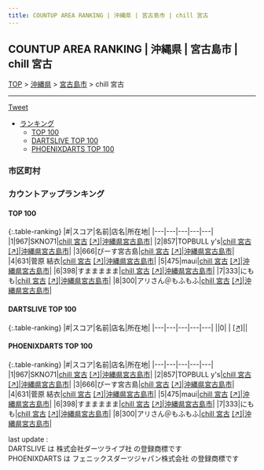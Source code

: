 ```yaml
---
title: COUNTUP AREA RANKING | 沖縄県 | 宮古島市 | chill 宮古
---
```

## COUNTUP AREA RANKING | 沖縄県 | 宮古島市 | chill 宮古

[TOP](/darts/rank/) > [沖縄県](/darts/rank/沖縄県/) > [宮古島市](/darts/rank/沖縄県/宮古島市/) > chill 宮古

___

<a href="https://twitter.com/share?ref_src=twsrc%5Etfw" data-text="COUNTUP AREA RANKING | 沖縄県宮古島市chill 宮古" class="twitter-share-button" data-hashtags="DARTSLIVE,PHOENIXDARTS,darts,ダーツ" data-show-count="false">Tweet</a>

* [ランキング](#カウントアップランキング)
    * [TOP 100](#top-100)
    * [DARTSLIVE TOP 100](#dartslive-top-100)
    * [PHOENIXDARTS TOP 100](#phoenixdarts-top-100)

### 市区町村

<ul>

</ul>

### カウントアップランキング

#### TOP 100



{:.table-ranking}
|#|スコア|名前|店名|所在地|
|---|---|---|---|---|
|1|967|<span class="rank-name-pd">SKNO71</span>|<a href="/darts/rank/shops/88346.html">chill 宮古</a> <a href="https://vs.phoenixdarts.com/jp/shop/shopDetailInfo/s_88346?s_seq=88346">[↗]</a>|<a href="/darts/rank/沖縄県/宮古島市">沖縄県宮古島市</a>|
|2|857|<span class="rank-name-pd">TOPBULL y&#x27;s</span>|<a href="/darts/rank/shops/88346.html">chill 宮古</a> <a href="https://vs.phoenixdarts.com/jp/shop/shopDetailInfo/s_88346?s_seq=88346">[↗]</a>|<a href="/darts/rank/沖縄県/宮古島市">沖縄県宮古島市</a>|
|3|666|<span class="rank-name-pd">ぴーす宮古島</span>|<a href="/darts/rank/shops/88346.html">chill 宮古</a> <a href="https://vs.phoenixdarts.com/jp/shop/shopDetailInfo/s_88346?s_seq=88346">[↗]</a>|<a href="/darts/rank/沖縄県/宮古島市">沖縄県宮古島市</a>|
|4|631|<span class="rank-name-pd"><span class="pro-icon-pd"></span>菅原 結衣</span>|<a href="/darts/rank/shops/88346.html">chill 宮古</a> <a href="https://vs.phoenixdarts.com/jp/shop/shopDetailInfo/s_88346?s_seq=88346">[↗]</a>|<a href="/darts/rank/沖縄県/宮古島市">沖縄県宮古島市</a>|
|5|475|<span class="rank-name-pd">maui</span>|<a href="/darts/rank/shops/88346.html">chill 宮古</a> <a href="https://vs.phoenixdarts.com/jp/shop/shopDetailInfo/s_88346?s_seq=88346">[↗]</a>|<a href="/darts/rank/沖縄県/宮古島市">沖縄県宮古島市</a>|
|6|398|<span class="rank-name-pd">すままままま</span>|<a href="/darts/rank/shops/88346.html">chill 宮古</a> <a href="https://vs.phoenixdarts.com/jp/shop/shopDetailInfo/s_88346?s_seq=88346">[↗]</a>|<a href="/darts/rank/沖縄県/宮古島市">沖縄県宮古島市</a>|
|7|333|<span class="rank-name-pd">にもも</span>|<a href="/darts/rank/shops/88346.html">chill 宮古</a> <a href="https://vs.phoenixdarts.com/jp/shop/shopDetailInfo/s_88346?s_seq=88346">[↗]</a>|<a href="/darts/rank/沖縄県/宮古島市">沖縄県宮古島市</a>|
|8|300|<span class="rank-name-pd">アリさん＠もふもふ</span>|<a href="/darts/rank/shops/88346.html">chill 宮古</a> <a href="https://vs.phoenixdarts.com/jp/shop/shopDetailInfo/s_88346?s_seq=88346">[↗]</a>|<a href="/darts/rank/沖縄県/宮古島市">沖縄県宮古島市</a>|


#### DARTSLIVE TOP 100



{:.table-ranking}
|#|スコア|名前|店名|所在地|
|---|---|---|---|---|
||0|<span class="rank-name-dl"> </span>|<a href="/darts/rank/shops/.html"></a> <a href="">[↗]</a>|<a href="/darts/rank//"></a>|


#### PHOENIXDARTS TOP 100



{:.table-ranking}
|#|スコア|名前|店名|所在地|
|---|---|---|---|---|
|1|967|<span class="rank-name-pd">SKNO71</span>|<a href="/darts/rank/shops/88346.html">chill 宮古</a> <a href="https://vs.phoenixdarts.com/jp/shop/shopDetailInfo/s_88346?s_seq=88346">[↗]</a>|<a href="/darts/rank/沖縄県/宮古島市">沖縄県宮古島市</a>|
|2|857|<span class="rank-name-pd">TOPBULL y&#x27;s</span>|<a href="/darts/rank/shops/88346.html">chill 宮古</a> <a href="https://vs.phoenixdarts.com/jp/shop/shopDetailInfo/s_88346?s_seq=88346">[↗]</a>|<a href="/darts/rank/沖縄県/宮古島市">沖縄県宮古島市</a>|
|3|666|<span class="rank-name-pd">ぴーす宮古島</span>|<a href="/darts/rank/shops/88346.html">chill 宮古</a> <a href="https://vs.phoenixdarts.com/jp/shop/shopDetailInfo/s_88346?s_seq=88346">[↗]</a>|<a href="/darts/rank/沖縄県/宮古島市">沖縄県宮古島市</a>|
|4|631|<span class="rank-name-pd"><span class="pro-icon-pd"></span>菅原 結衣</span>|<a href="/darts/rank/shops/88346.html">chill 宮古</a> <a href="https://vs.phoenixdarts.com/jp/shop/shopDetailInfo/s_88346?s_seq=88346">[↗]</a>|<a href="/darts/rank/沖縄県/宮古島市">沖縄県宮古島市</a>|
|5|475|<span class="rank-name-pd">maui</span>|<a href="/darts/rank/shops/88346.html">chill 宮古</a> <a href="https://vs.phoenixdarts.com/jp/shop/shopDetailInfo/s_88346?s_seq=88346">[↗]</a>|<a href="/darts/rank/沖縄県/宮古島市">沖縄県宮古島市</a>|
|6|398|<span class="rank-name-pd">すままままま</span>|<a href="/darts/rank/shops/88346.html">chill 宮古</a> <a href="https://vs.phoenixdarts.com/jp/shop/shopDetailInfo/s_88346?s_seq=88346">[↗]</a>|<a href="/darts/rank/沖縄県/宮古島市">沖縄県宮古島市</a>|
|7|333|<span class="rank-name-pd">にもも</span>|<a href="/darts/rank/shops/88346.html">chill 宮古</a> <a href="https://vs.phoenixdarts.com/jp/shop/shopDetailInfo/s_88346?s_seq=88346">[↗]</a>|<a href="/darts/rank/沖縄県/宮古島市">沖縄県宮古島市</a>|
|8|300|<span class="rank-name-pd">アリさん＠もふもふ</span>|<a href="/darts/rank/shops/88346.html">chill 宮古</a> <a href="https://vs.phoenixdarts.com/jp/shop/shopDetailInfo/s_88346?s_seq=88346">[↗]</a>|<a href="/darts/rank/沖縄県/宮古島市">沖縄県宮古島市</a>|


<div class="footer border-top border-gray-light mt-5 pt-3 text-right text-gray">
    last update : <span style="font-weight: italic" id="foot_last_modified"></span><br />
    DARTSLIVE は 株式会社ダーツライブ社 の登録商標です<br />
    PHOENIXDARTS は フェニックスダーツジャパン株式会社 の登録商標です<br />
</div>

<script src="https://cdnjs.cloudflare.com/ajax/libs/jquery.tablesorter/2.31.3/js/jquery.tablesorter.min.js" integrity="sha512-qzgd5cYSZcosqpzpn7zF2ZId8f/8CHmFKZ8j7mU4OUXTNRd5g+ZHBPsgKEwoqxCtdQvExE5LprwwPAgoicguNg==" crossorigin="anonymous" referrerpolicy="no-referrer"></script>
<link rel="stylesheet" href="https://cdnjs.cloudflare.com/ajax/libs/jquery.tablesorter/2.31.3/css/theme.default.min.css" integrity="sha512-wghhOJkjQX0Lh3NSWvNKeZ0ZpNn+SPVXX1Qyc9OCaogADktxrBiBdKGDoqVUOyhStvMBmJQ8ZdMHiR3wuEq8+w==" crossorigin="anonymous" referrerpolicy="no-referrer" />
<script>
$(function() {
    $(".table-ranking").tablesorter({sortList:[[0, 0]]});
    $("#foot_last_modified").text(formatDate(new Date(document.lastModified), 'yyyy-MM-dd HH:mm:ss'));
});
</script>

<script async src="https://platform.twitter.com/widgets.js" charset="utf-8"></script>
